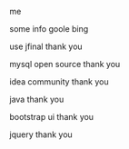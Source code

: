 me

some info goole bing

use jfinal thank you

mysql open source thank you

idea community thank you

java thank you

bootstrap ui thank you

jquery thank you
